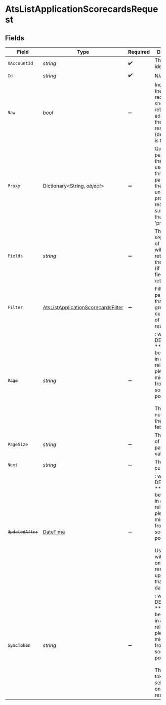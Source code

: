 # AtsListApplicationScorecardsRequest


## Fields

| Field                                                                                                                                                                                                      | Type                                                                                                                                                                                                       | Required                                                                                                                                                                                                   | Description                                                                                                                                                                                                | Example                                                                                                                                                                                                    |
| ---------------------------------------------------------------------------------------------------------------------------------------------------------------------------------------------------------- | ---------------------------------------------------------------------------------------------------------------------------------------------------------------------------------------------------------- | ---------------------------------------------------------------------------------------------------------------------------------------------------------------------------------------------------------- | ---------------------------------------------------------------------------------------------------------------------------------------------------------------------------------------------------------- | ---------------------------------------------------------------------------------------------------------------------------------------------------------------------------------------------------------- |
| `XAccountId`                                                                                                                                                                                               | *string*                                                                                                                                                                                                   | :heavy_check_mark:                                                                                                                                                                                         | The account identifier                                                                                                                                                                                     |                                                                                                                                                                                                            |
| `Id`                                                                                                                                                                                                       | *string*                                                                                                                                                                                                   | :heavy_check_mark:                                                                                                                                                                                         | N/A                                                                                                                                                                                                        |                                                                                                                                                                                                            |
| `Raw`                                                                                                                                                                                                      | *bool*                                                                                                                                                                                                     | :heavy_minus_sign:                                                                                                                                                                                         | Indicates that the raw request result should be returned in addition to the mapped result (default value is false)                                                                                         |                                                                                                                                                                                                            |
| `Proxy`                                                                                                                                                                                                    | Dictionary<String, *object*>                                                                                                                                                                               | :heavy_minus_sign:                                                                                                                                                                                         | Query parameters that can be used to pass through parameters to the underlying provider request by surrounding them with 'proxy' key                                                                       |                                                                                                                                                                                                            |
| `Fields`                                                                                                                                                                                                   | *string*                                                                                                                                                                                                   | :heavy_minus_sign:                                                                                                                                                                                         | The comma separated list of fields that will be returned in the response (if empty, all fields are returned)                                                                                               | id,remote_id,sections,label,candidate_id,remote_candidate_id,application_id,remote_application_id,interview_id,remote_interview_id,author_id,remote_author_id,overall_recommendation,created_at,updated_at |
| `Filter`                                                                                                                                                                                                   | [AtsListApplicationScorecardsFilter](../../Models/Requests/AtsListApplicationScorecardsFilter.md)                                                                                                          | :heavy_minus_sign:                                                                                                                                                                                         | Filter parameters that allow greater customisation of the list response                                                                                                                                    |                                                                                                                                                                                                            |
| ~~`Page`~~                                                                                                                                                                                                 | *string*                                                                                                                                                                                                   | :heavy_minus_sign:                                                                                                                                                                                         | : warning: ** DEPRECATED **: This will be removed in a future release, please migrate away from it as soon as possible.<br/><br/>The page number of the results to fetch                                   |                                                                                                                                                                                                            |
| `PageSize`                                                                                                                                                                                                 | *string*                                                                                                                                                                                                   | :heavy_minus_sign:                                                                                                                                                                                         | The number of results per page (default value is 25)                                                                                                                                                       |                                                                                                                                                                                                            |
| `Next`                                                                                                                                                                                                     | *string*                                                                                                                                                                                                   | :heavy_minus_sign:                                                                                                                                                                                         | The unified cursor                                                                                                                                                                                         |                                                                                                                                                                                                            |
| ~~`UpdatedAfter`~~                                                                                                                                                                                         | [DateTime](https://learn.microsoft.com/en-us/dotnet/api/system.datetime?view=net-5.0)                                                                                                                      | :heavy_minus_sign:                                                                                                                                                                                         | : warning: ** DEPRECATED **: This will be removed in a future release, please migrate away from it as soon as possible.<br/><br/>Use a string with a date to only select results updated after that given date | 2020-01-01T00:00:00.000Z                                                                                                                                                                                   |
| ~~`SyncToken`~~                                                                                                                                                                                            | *string*                                                                                                                                                                                                   | :heavy_minus_sign:                                                                                                                                                                                         | : warning: ** DEPRECATED **: This will be removed in a future release, please migrate away from it as soon as possible.<br/><br/>The sync token to select the only updated results                         |                                                                                                                                                                                                            |